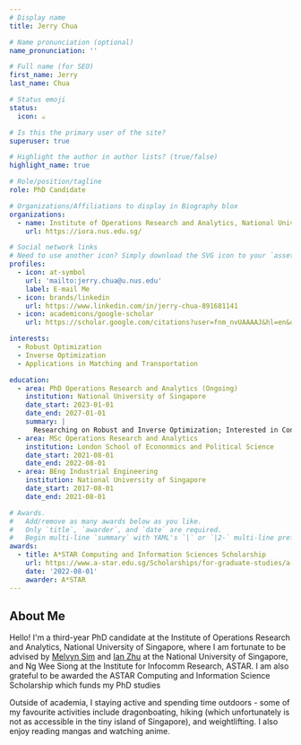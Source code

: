 ```yaml
---
# Display name
title: Jerry Chua

# Name pronunciation (optional)
name_pronunciation: ''

# Full name (for SEO)
first_name: Jerry
last_name: Chua

# Status emoji
status:
  icon: ☕️

# Is this the primary user of the site?
superuser: true

# Highlight the author in author lists? (true/false)
highlight_name: true

# Role/position/tagline
role: PhD Candidate

# Organizations/Affiliations to display in Biography blox
organizations:
  - name: Institute of Operations Research and Analytics, National University of Singapore
    url: https://iora.nus.edu.sg/

# Social network links
# Need to use another icon? Simply download the SVG icon to your `assets/media/icons/` folder.
profiles:
  - icon: at-symbol
    url: 'mailto:jerry.chua@u.nus.edu'
    label: E-mail Me
  - icon: brands/linkedin
    url: https://www.linkedin.com/in/jerry-chua-891681141
  - icon: academicons/google-scholar
    url: https://scholar.google.com/citations?user=fnm_nvUAAAAJ&hl=en&oi=ao

interests:
  - Robust Optimization
  - Inverse Optimization
  - Applications in Matching and Transportation

education:
  - area: PhD Operations Research and Analytics (Ongoing)
    institution: National University of Singapore
    date_start: 2023-01-01
    date_end: 2027-01-01
    summary: |
      Researching on Robust and Inverse Optimization; Interested in Convex and Discrete Optimization. Applications in Matching.
  - area: MSc Operations Research and Analytics
    institution: London School of Econonmics and Political Science
    date_start: 2021-08-01
    date_end: 2022-08-01
  - area: BEng Industrial Engineering
    institution: National University of Singapore
    date_start: 2017-08-01
    date_end: 2021-08-01

# Awards.
#   Add/remove as many awards below as you like.
#   Only `title`, `awarder`, and `date` are required.
#   Begin multi-line `summary` with YAML's `|` or `|2-` multi-line prefix and indent 2 spaces below.
awards:
  - title: A*STAR Computing and Information Sciences Scholarship
    url: https://www.a-star.edu.sg/Scholarships/for-graduate-studies/a-star-cis-scholarship
    date: '2022-08-01'
    awarder: A*STAR
---
```


## About Me

Hello! I'm a third-year PhD candidate at the Institute of Operations Research and Analytics, National University of Singapore, where I am fortunate to be advised by [Melvyn Sim](https://discovery.nus.edu.sg/768-melvyn-sim) and [Ian Zhu](https://www.ianyzhu.com/) at the National University of Singapore, and Ng Wee Siong at the Institute for Infocomm Research, ASTAR. 
I am also grateful to be awarded the ASTAR Computing and Information Science Scholarship which funds my PhD studies

Outside of academia, I staying active and spending time outdoors - some of my favourite activities include dragonboating, hiking (which unfortunately is not as accessible in the tiny island of Singapore), and weightlifting. I also enjoy reading mangas and watching anime.